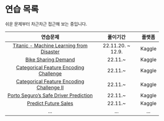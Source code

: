 # 연습 목록

쉬운 문제부터 차근차근 접근해 보는 중입니다.

|연습문제|풀이기간|플랫폼|
|:-:|:-:|:-:|
|[Titanic - Machine Learning from Disaster](https://www.kaggle.com/competitions/titanic)|22.11.20. ~ 12.9.|Kaggle|
|[Bike Sharing Demand](https://www.kaggle.com/competitions/bike-sharing-demand)|22.11.~|Kaggle|
|[Categorical Feature Encoding Challenge](https://www.kaggle.com/c/cat-in-the-dat)|22.11.~|Kaggle|
|[Categorical Feature Encoding Challenge II](https://www.kaggle.com/competitions/cat-in-the-dat-ii/code)|22.11.~|Kaggle|
|[Porto Seguro’s Safe Driver Prediction](https://www.kaggle.com/c/porto-seguro-safe-driver-prediction)|22.11.~|Kaggle|
|[Predict Future Sales](https://www.kaggle.com/c/competitive-data-science-predict-future-sales)|22.11.~|Kaggle|
|...|...|...
